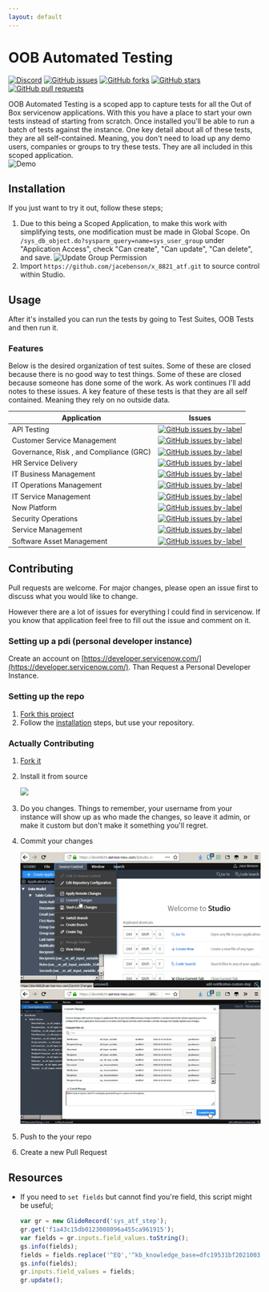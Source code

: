 ```yaml
---
layout: default
---
```

# OOB Automated Testing
[![Discord](https://img.shields.io/discord/289994252241338369.svg)](https://discord.gg/QaMwnGd)
[![GitHub issues](https://img.shields.io/github/issues/jacebenson/x_8821_atf.svg)](https://github.com/jacebenson/x_8821_atf/issues)
[![GitHub forks](https://img.shields.io/github/forks/jacebenson/x_8821_atf.svg)](https://github.com/jacebenson/x_8821_atf/network)
[![GitHub stars](https://img.shields.io/github/stars/jacebenson/x_8821_atf.svg)](https://github.com/jacebenson/x_8821_atf/stargazers) 
[![GitHub pull requests](https://img.shields.io/github/issues-pr/jacebenson/x_8821_atf.svg)](https://github.com/jacebenson/x_8821_atf/pulls/)

OOB Automated Testing is a scoped app to capture tests for all the Out of Box 
servicenow applications.  With this you have a place to start your own tests 
instead of starting from scratch.  Once installed you'll be able to run a batch
of tests against the instance.  One key detail about all of these tests, they
are all self-contained.  Meaning, you don't need to load up any demo users,
companies or groups to try these tests.  They are all included in this scoped
application.  
![Demo](/assets/demo.gif)

## Installation

If you just want to try it out, follow these steps;

1. Due to this being a Scoped Application, to make this work with simplifying 
   tests, one modification must be made in Global Scope.  On 
   `/sys_db_object.do?sysparm_query=name=sys_user_group`
   under "Application Access", check "Can create", "Can update", "Can delete", 
   and save.
   ![Update Group Permission](/assets/group-permissions.gif)
2. Import `https://github.com/jacebenson/x_8821_atf.git` to source control 
   within Studio.

## Usage

After it's installed you can run the tests by going to Test Suites, OOB Tests
and then run it.  

### Features

Below is the desired organization of test suites.  Some of these are closed 
because there is no good way to test things.  Some of these are closed because
someone has done some of the work.  As work continues I'll add notes to these
issues.  A key feature of these tests is that they are all self contained.
Meaning they rely on no outside data.

| Application                             | Issues                                                                                                                                                                                              |
| --------------------------------------- | --------------------------------------------------------------------------------------------------------------------------------------------------------------------------------------------------- |
| API Testing                             | [![GitHub issues by-label](https://img.shields.io/github/issues/jacebenson/x_8821_atf/test-api.svg?style=for-the-badge&label=API&colorB=red)](https://github.com/jacebenson/x_8821_atf/issues?q=is%3Aopen+is%3Aissue+label%3Atest-api)       |
| Customer Service Management             | [![GitHub issues by-label](https://img.shields.io/github/issues/jacebenson/x_8821_atf/test-csm.svg?style=for-the-badge&label=CSM&colorB=green)](https://github.com/jacebenson/x_8821_atf/issues?q=is%3Aopen+is%3Aissue+label%3Atest-csm)       |
| Governance, Risk , and Compliance (GRC) | [![GitHub issues by-label](https://img.shields.io/github/issues/jacebenson/x_8821_atf/test-grc.svg?style=for-the-badge&label=GRC&colorB=green)](https://github.com/jacebenson/x_8821_atf/issues?q=is%3Aopen+is%3Aissue+label%3Atest-grc)       |
| HR Service Delivery                     | [![GitHub issues by-label](https://img.shields.io/github/issues/jacebenson/x_8821_atf/test-hr.svg?style=for-the-badge&label=HR&colorB=green)](https://github.com/jacebenson/x_8821_atf/issues?q=is%3Aopen+is%3Aissue+label%3Atest-hr)         |
| IT Business Management                  | [![GitHub issues by-label](https://img.shields.io/github/issues/jacebenson/x_8821_atf/test-itbm.svg?style=for-the-badge&label=ITBM&colorB=green)](https://github.com/jacebenson/x_8821_atf/issues?q=is%3Aopen+is%3Aissue+label%3Atest-itbm)     |
| IT Operations Management                | [![GitHub issues by-label](https://img.shields.io/github/issues/jacebenson/x_8821_atf/test-itom.svg?style=for-the-badge&label=ITOM&colorB=red)](https://github.com/jacebenson/x_8821_atf/issues?q=is%3Aissue+label%3Atest-itom)               |
| IT Service Management                   | [![GitHub issues by-label](https://img.shields.io/github/issues/jacebenson/x_8821_atf/test-itsm.svg?style=for-the-badge&label=ITSM&colorB=orange)](https://github.com/jacebenson/x_8821_atf/issues?q=is%3Aopen+is%3Aissue+label%3Atest-itsm)     |
| Now Platform                            | [![GitHub issues by-label](https://img.shields.io/github/issues/jacebenson/x_8821_atf/test-now.svg?style=for-the-badge&label=NOW&colorB=orange)](https://github.com/jacebenson/x_8821_atf/issues?q=is%3Aopen+is%3Aissue+label%3Atest-now)       |
| Security Operations                     | [![GitHub issues by-label](https://img.shields.io/github/issues/jacebenson/x_8821_atf/test-secops.svg?style=for-the-badge&label=SECOPS&colorB=green)](https://github.com/jacebenson/x_8821_atf/issues?q=is%3Aopen+is%3Aissue+label%3Atest-secops) |
| Service Management                      | [![GitHub issues by-label](https://img.shields.io/github/issues/jacebenson/x_8821_atf/test-sm.svg?style=for-the-badge&label=SM&colorB=green)](https://github.com/jacebenson/x_8821_atf/issues?q=is%3Aopen+is%3Aissue+label%3Atest-sm)         |
| Software Asset Management               | [![GitHub issues by-label](https://img.shields.io/github/issues/jacebenson/x_8821_atf/test-sam.svg?style=for-the-badge&label=SAM&colorB=green)](https://github.com/jacebenson/x_8821_atf/issues?q=is%3Aopen+is%3Aissue+label%3Atest-sam)       |

 

## Contributing

Pull requests are welcome. For major changes, please open an issue first to 
discuss what you would like to change.

However there are a lot of issues for everything I could find in servicenow.
If you know that application feel free to fill out the issue and comment on it.

### Setting up a pdi (personal developer instance)

Create an account on [https://developer.servicenow.com/](https://developer.servicenow.com/).
Than Request a Personal Developer Instance.

### Setting up the repo

1.  [Fork this project](https://github.com/jacebenson/x_8821_atf/fork)
2.  Follow the [installation](#installation) steps, but use your repository.

### Actually Contributing

1.  [Fork it](https://github.com/jacebenson/x_8821_atf/fork)
2.  Install it from source 

    ![](/assets/install-application.png)
2.  Do you changes.  Things to remember, your username from your instance will
    show up as who made the changes, so leave it admin, or make it custom but
    don't make it something you'll regret.
3.  Commit your changes
    
    ![](/assets/commit-changes-1.png)
    ![](/assets/commit-changes-2.png)
4.  Push to the your repo
5.  Create a new Pull Request

## Resources

* If you need to `set fields` but cannot find 
  you're field, this script might be useful;
  ```js
  var gr = new GlideRecord('sys_atf_step');
  gr.get('f1a43c15db0123008096a455ca961915');
  var fields = gr.inputs.field_values.toString();
  gs.info(fields);
  fields = fields.replace('^EQ','^kb_knowledge_base=dfc19531bf2021003f07e2c1ac0739ab^EQ');
  gs.info(fields);
  gr.inputs.field_values = fields;
  gr.update();
  ```
